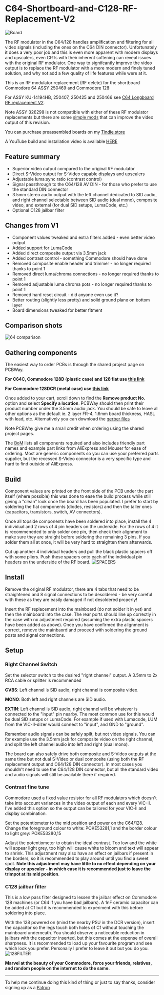 # C64-Shortboard-and-C128-RF-Replacement-V2

![Board](https://github.com/TheRetroChannel/Commodore-64-Shortboard-and-C128-RF-Replacement-V2/blob/main/images/RF%20V2%20SB128.jpg)

The RF modulator in the C64/128 handles amplification and filtering for all video signals (including the ones on the C64 DIN connector). Unfortunately it does a very poor job and this is even more apparent with modern displays and upscalers, even CRTs with their inherent softening can reveal issues with the original RF modulator. One way to signifcantly improve the video output is to replace the RF modulator with a more modern and finely tuned solution, and why not add a few quality of life features while were at it.

This is an RF modulator replacement (RF delete) for the shortboard Commodore 64 ASSY 250469 and Commodore 128

For ASSY KU-14194HB, 250407, 250425 and 250466 see [C64 Longboard RF replacement V2](https://github.com/TheRetroChannel/Commdore-64-RF-replacement-Longboard-V2). 

Note ASSY 326298 is not compatible with either of these RF modulator replacements but there are some [simple mods](https://youtu.be/agDFLPP9yIw) that can improve the video output of this revision.

You can purchase preassembled boards on my [Tindie store](https://www.tindie.com/stores/theretrochannel/)

A YouTube build and installation video is available [HERE](https://youtu.be/t5yx6tAaMuE)

## Feature summary
* Superior video output compared to the original RF modulator
* Direct S-Video output for S-Video capable displays and upscalers
* Adjustable luma:sync ratio (contrast control)
* Signal passthrough to the C64/128 AV DIN - for those who prefer to use the standard DIN connector
* 3.5mm stereo audio output with the left channel dedicated to SID audio, and right channel selectable between SID audio (dual mono), composite video, and external (for dual SID setups, LumaCode, etc.)
* Optional C128 jailbar filter

## Changes from V1
* Component values tweaked and extra filters added - even better video output
* Added support for LumaCode
* Added direct composite output via 3.5mm jack
* Added contrast control - something Commodore should have done
* Removed composite enable header and trimmer - no longer required thanks to point 1
* Removed direct luma/chroma connections - no longer required thanks to point 1
* Removed adjustable luma chroma pots - no longer required thanks to point 1
* Removed hard reset circuit - did anyone even use it?
* Better routing (slightly less pretty) and solid ground plane on bottom layer
* Board dimensions tweaked for better fitment

## Comparison shots

![64 comparison](https://github.com/TheRetroChannel/Commodore-64-Shortboard-and-C128-RF-Replacement-V2/blob/main/images/COMPARISONS%20250407%20PAL.png)
 
## Gathering components
The easiest way to order PCBs is through the shared project page on PCBWay.

**For C64C, Commodore 128D (plastic case) and 128 flat use [this link](https://www.pcbway.com/project/shareproject/Commodore_128_and_C64_Shortboard_RF_Modulator_Replacement_V2_c93a9d28.html)**

**For Commodore 128DCR (metal case) use [this link](https://www.pcbway.com/project/shareproject/Commodore_128DCR_metal_case_only_RF_Modulator_Replacement_V2_75604b06.html)**

Once added to your cart, scroll down to find the **Remove product No.** option and select **Specify a location**. PCBWay should then print their product number under the 3.5mm audio jack. You should be safe to leave all other options as the default ie. 2 layer FR-4, 1.6mm board thickness, HASL with lead, etc. Alternatively you can download the [gerber files](Files)

Note PCBWay give me a small credit when ordering using the shared project pages.

The [BoM](files/BOM_C128_C128DCR_C64_Shortboard_RF_V2.xlsx) lists all components required and also includes friendly part names and example part links from AliExpress and Mouser for ease of ordering. Most are generic components so you can use your preferred parts supplier, but the recessed S-Video connector is a very specific type and hard to find outside of AliExpress.

## Build
Component values are printed on the front side of the PCB under the part itself (where possible) this was done to ease the build process while still giving a "clean" look once the board has been populated. I prefer to start by soldering the flat components (diodes, resistors) and then the taller ones (capacitors, transistors, switch, AV connectors).

Once all topside components have been soldered into place, install the 4 individual and 2 rows of 4 pin headers on the underside. For the rows of 4 it is recommeneded to only solder one pin, then check their alignment to make sure they are straight before soldering the remaining 3 pins. If you solder them all at once, it will be very hard to straighten them afterwards. 

Cut up another 4 individual headers and pull the black plastic spacers off with some pliers. Push these spacers onto each of the individual pin headers on the underside of the RF board. ![SPACERS](https://github.com/TheRetroChannel/Commodore-64-Shortboard-and-C128-RF-Replacement-V2/blob/main/images/C64C%20SPACERS.jpg)

## Install
Remove the original RF modulator, there are 4 tabs that need to be straightened and 8 signal connections to be desoldered - be very careful with these as they are easily damaged if not desoldered properly!

Insert the RF replacement into the mainboard (do not solder it in yet) and then the mainboard into the case. The rear ports should line up correctly in the case with no adjustment required (assuming the extra plastic spacers have been added as above). Once you have confirmed the alignment is correct, remove the mainbaord and proceed with soldering the ground posts and signal connections.

## Setup
### Right Channel Switch
Set the selector switch to the desired "right channel" output. A 3.5mm to 2x RCA cable or splitter is recommended

**CVBS**: Left channel is SID audio, right channel is composite video.

**MONO**: Both left and right channels are SID audio.

**EXTIN**: Left channel is SID audio, right channel will be whatever is connected to the "input" pin nearby. The most common use for this would be dual SID setups or LumaCode. For example if used with Lumacode, LUM from the VIC-II-dizer would connect to "input", and GND to "ground".

Remember audio signals can be safely spilt, but not video signals. You can for example use the 3.5mm jack for composite video on the right channel, and split the left channel audio into left and right (dual mono).

The board can also safely drive both composite and S-Video outputs at the same time but not dual S-Video or dual composite (using both the RF replacement output and C64/128 DIN connector). In most cases you shouldn't need to use the C64/128 DIN connector, but all the standard video and audio signals will still be available there if required.

### Contrast fine tune
Commodore used a fixed value resistor for all RF modulators which doesn't take into account variances in the video output of each and every VIC-II. I've added this option so the output can be tailored for your VIC-II and display combination.

Set the potentiometer to the mid position and power on the C64/128. Change the foreground colour to white: POKE53281,1 and the border colour to light grey: POKE53280,15

Adjust the potentiometer to obtain the ideal contrast. Too low and the white will appear light grey, too high will cause white to bloom and text will appear to shrink. This adjustment may also have an effect on jailbars if present in the borders, so it is recommended to play around until you find a sweet spot.
**Note this adjustment may have little to no effect depending on your display or upscaler - in which case it is recommended just to leave the trimpot at its mid position.**

### C128 jailbar filter 
This is a low pass filter designed to lessen the jailbar effect on Commodore 128 machines (or C64 if you have bad jailbars). A 1nF ceramic capacitor can be added at C1 but it is recommended to experiment with this before soldering into place. 

With the 128 powered on (mind the nearby PSU in the DCR version), insert the capacitor so the legs touch both holes of C1 without touching the mainboard underneath. You should observe a noticeable reduction in jailbars with the capacitor inserted, but this comes at the expense of overall sharpness. It is recommended to load up your favourite program and see which look you prefer. Personally I prefer to leave it out but you do you.
![128FILTER](https://github.com/TheRetroChannel/Commodore-64-Shortboard-and-C128-RF-Replacement-V2/blob/main/images/C128%20FILTER%20COMPARISON.png)


**Marvel at the beauty of your Commodore, force your friends, relatives, and random people on the internet to do the same.**

-------

To help me continue doing this kind of thing or just to say thanks, consider signing up as a [Patron](https://www.patreon.com/theretrochannel)
